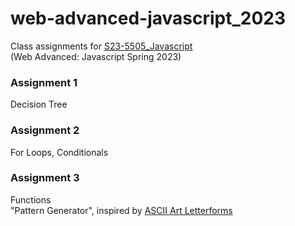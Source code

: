 # web-advanced-javascript_2023
Class assignments for <a href="https://github.com/kujain/S23-5505_Javascript">S23-5505_Javascript</a>
<br>(Web Advanced: Javascript Spring 2023)

### Assignment 1
<p>Decision Tree</p>

### Assignment 2
<p>For Loops, Conditionals</p>

### Assignment 3
<p>Functions
<br>"Pattern Generator", inspired by <a href="https://gigazine.net/gsc_news/en/20190326-ascii-art-artyping/">ASCII Art Letterforms</a></p>
